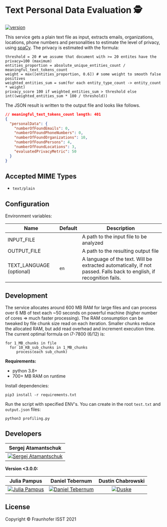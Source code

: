 # Text Personal Data Evaluation 🕵️

[![version](https://img.shields.io/badge/text--personal--data--evaluation-v3.0.0-green)](https://github.com/FraunhoferISST/diva/tree/main/faas/text-personal-data-evaluation)

This service gets a plain text file as input, extracts emails, organizations, locations, phone numbers and personalities to estimate the level of privacy,
using [spaCy](https://spacy.io/).
The privacy is estimated with the formula:

```
threshold = 20 # we assume that document with >= 20 entites have the privacy=100 (maximum)
entities_proportion = absolute_unique_entities_count / meaningful_text_tokens_count
weight = max([entities_proportion, 0.6]) # some weight to smooth false positives
weighted_entities_sum = sum(for each entity_type_count -> entity_count * weight)
privacy_score 100 if weighted_entities_sum > threshold else int((weighted_entities_sum * 100 / threshold))
```

The JSON result is written to the output file and looks like follows.

```json
// meaningful_text_tokens_count length: 401
{
  "personalData": {
    "numberOfFoundEmails": 0,
    "numberOfFoundPhoneNumbers": 0,
    "numberOfFoundOrganizations": 10,
    "numberOfFoundPersons": 4,
    "numberOfFoundLocations": 3,
    "evaluatedPrivacyMetric": 50
  }
}
```


## Accepted MIME Types

+ `text/plain`

## Configuration

Environment variables:

Name | Default | Description
--- | --- | ---
INPUT_FILE    |  |  A path to the input file to be analyzed
OUTPUT_FILE  | |  A path to the resulting output file
TEXT_LANGUAGE (optional)  |`en` |  A language of the text. Will be extracted automatically, if not passed. Falls back to english, if recognition fails.

## Development

The service allocates around 600 MB RAM for large files and can process over 6 MB of text each ~50 seconds on powerful machine 
(higher number of cores => much faster processing). The RAM consumption can be tweaked by file chunk size read on each
iteration. Smaller chunks reduce the allocated RAM, but add read overhead and increment execution time.
The current optimal formula on i7-7800 (6/12) is:

```
for 1_MB_chunks in file
  for 10_KB_sub_chunks in 1_MB_chunks
     process(each sub_chunk)
```



**Requirements:**
+ python 3.8+
+ 700+ MB RAM on runtime

Install dependencies:

```
pip3 install -r requirements.txt
```

Run the script with specified ENV's. You can create in the root `test.txt` and `output.json` files:

```
python3 profiling.py
```

## Developers

|**Sergej Atamantschuk**|
|:---:|
| [![Sergej Atamantschuk](https://gitlab.cc-asp.fraunhofer.de/uploads/-/system/user/avatar/3617/avatar.png?width=400)](https://github.com/Igelex) | 

**Version <3.0.0:**

|**Julia Pampus**|**Daniel Tebernum**|**Dustin Chabrowski**|
|:---:| :---:|:---:|
| [![Julia Pampus](https://gitlab.cc-asp.fraunhofer.de/uploads/-/system/user/avatar/4688/avatar.png?width=400)](https://gitlab.cc-asp.fraunhofer.de/jpampus) | [![Daniel Tebernum](https://gitlab.cc-asp.fraunhofer.de/uploads/-/system/user/avatar/3566/avatar.png?width=400)](https://gitlab.cc-asp.fraunhofer.de/dtebernum)    | [![Duske](https://gitlab.cc-asp.fraunhofer.de/uploads/-/system/user/avatar/3563/avatar.png?width=400)](https://gitlab.cc-asp.fraunhofer.de/dchabrowski)  |

## License

Copyright © Fraunhofer ISST 2021
